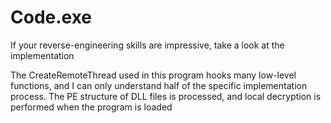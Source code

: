 # Code.exe
If your reverse-engineering skills are impressive, take a look at the implementation

The CreateRemoteThread used in this program hooks many low-level functions, and I can only understand half of the specific implementation process. The PE structure of DLL files is processed, and local decryption is performed when the program is loaded
